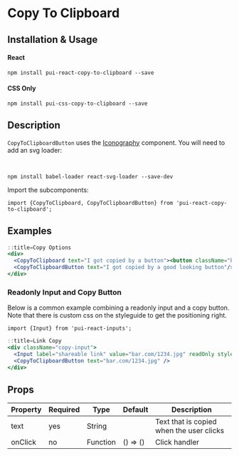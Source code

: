 # Copy To Clipboard

## Installation & Usage

#### React
`npm install pui-react-copy-to-clipboard --save`

#### CSS Only
`npm install pui-css-copy-to-clipboard --save`

## Description

`CopyToClipboardButton` uses the [Iconography](/react_base_iconography.html) component.
You will need to add an svg loader:

<code class="pam">
<img src="/styleguide/download.svg" width="16" height="16"/>
npm install babel-loader react-svg-loader --save-dev
</code>

Import the subcomponents:

```
import {CopyToClipboard, CopyToClipboardButton} from 'pui-react-copy-to-clipboard';
```

## Examples

```jsx
::title=Copy Options
<div>
  <CopyToClipboard text="I got copied by a button"><button className="btn">Click Me To Copy</button></CopyToClipboard>
  <CopyToClipboardButton text="I got copied by a good looking button"/>
</div>
```

### Readonly Input and Copy Button

Below is a common example combining a readonly input and a copy button.
Note that there is custom css on the styleguide to get the positioning right.

```
import {Input} from 'pui-react-inputs';
```

```jsx
::title=Link Copy
<div className="copy-input">
  <Input label="shareable link" value="bar.com/1234.jpg" readOnly style={{height: "42px"}}/>
  <CopyToClipboardButton text="bar.com/1234.jpg" />
</div>
```

## Props
Property | Required | Type | Default | Description
---------|----------|------|---------|------------
text    | yes| String   |          | Text that is copied when the user clicks 
onClick | no | Function | () => () | Click handler
